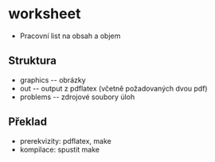 # worksheet
- Pracovní list na obsah a objem

## Struktura
- graphics -- obrázky
- out -- output z pdflatex (včetně požadovaných dvou pdf)
- problems -- zdrojové soubory úloh

## Překlad
- prerekvizity: pdflatex, make
- kompilace: spustit make
